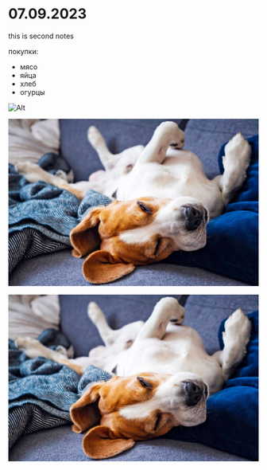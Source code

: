 # 07.09.2023

this is second notes

покупки:

- мясо
- яйца
- хлеб
- огурцы

![Alt](https://images.ctfassets.net/2djrn56blv6r/77qk9xThoGaeLkIUPRbD9p/43e899c8544288b780da9c8da9c229fc/how-to-tell-11-symptoms.jpeg?fm=webp&q=75&w=1920)

![](dogii.jpg)

<img src="dogii.jpg" wight="200">
